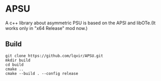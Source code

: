 # APSU
A c++ library about asymmetric PSU is based on the APSI and libOTe.(It works only in "x64 Release" mod now.)
## Build
```
git clone https://github.com/lqvir/APSU.git
mkdir build
cd build
cmake ..
cmake --build . --config release 
``` 